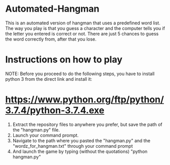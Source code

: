 # Automated-Hangman
This is an automated version of hangman that uses a predefined word list. The way you play is that you guess a character and the computer tells you if the letter you entered is correct or not. There are just 5 chances to guess the word correctly from, after that you lose.

# Instructions on how to play
NOTE: Before you proceed to do the following steps, you have to install python 3 from the direct link and install it:
   # https://www.python.org/ftp/python/3.7.4/python-3.7.4.exe
1. Extract the repository files to anywhere you prefer, but save the path of the "hangman.py" file. 
2. Launch your command prompt.
3. Navigate to the path where you pasted the "hangman.py" and the "wordz_for_hangman.txt" through your command prompt
4. And launch the game by typing (without the quotations)
  "python hangman.py"

